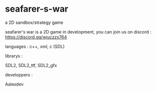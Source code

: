 # seafarer-s-war

a 2D sandbox/strategy game

seafarer's war is a 2D game in development, you can join us on discord : <https://discord.gg/wjuczzx764>

languages :
c++,
xml,
c (SDL)

librarys :

SDL2,
SDL2_ttf,
SDL2_gfx

developpers :

Aalexdev
